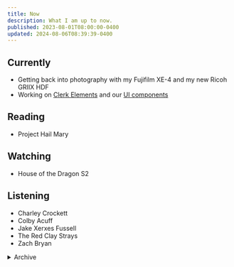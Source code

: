 ```yaml
---
title: Now
description: What I am up to now.
published: 2023-08-01T08:00:00-0400
updated: 2024-08-06T08:39:39-0400
---
```


## Currently

- Getting back into photography with my Fujifilm XE-4 and my new Ricoh GRIIX HDF
- Working on [Clerk Elements](https://clerk.com/docs/elements/overview) and our [UI components](https://clerk.com/docs/components/overview)

## Reading

- Project Hail Mary

## Watching

- House of the Dragon S2

## Listening

- Charley Crockett
- Colby Acuff
- Jake Xerxes Fussell
- The Red Clay Strays
- Zach Bryan

<details>
<summary>Archive</summary>

- Watched Vikings: Valhalla S3
- Watched Presumed Innoncent
- Learned to type again on my new Corne 42 LP Keyboard
- Watched The Bear S3
- Attended Figma Config 2024
- Watched Your Honor
- Watched Sugar season 1
- Watched Fallout season 1
- Watched Mare of Easttown
- Watched American Rust season 1 & 2
- Watched Manhunt season 1

</details>
